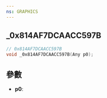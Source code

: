```yaml
---
ns: GRAPHICS
---
```

## _0x814AF7DCAACC597B

```c
// 0x814AF7DCAACC597B
void _0x814AF7DCAACC597B(Any p0);
```


## 參數
* **p0**: 

